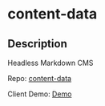 # content-data

## Description

Headless Markdown CMS

Repo: [content-data](https://github.com/annebrown/content-data.git)

Client Demo:  [Demo](https://docs.annebrown.ca)
